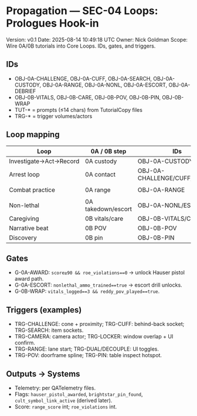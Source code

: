 # Propagation — SEC-04 Loops: Prologues Hook-in
Version: v0.1
Date: 2025-08-14 10:49:18 UTC
Owner: Nick Goldman
Scope: Wire 0A/0B tutorials into Core Loops. IDs, gates, and triggers.

## IDs
- OBJ-0A-CHALLENGE, OBJ-0A-CUFF, OBJ-0A-SEARCH, OBJ-0A-CUSTODY, OBJ-0A-RANGE, OBJ-0A-NONL, OBJ-0A-ESCORT, OBJ-0A-DEBRIEF
- OBJ-0B-VITALS, OBJ-0B-CARE, OBJ-0B-POV, OBJ-0B-PIN, OBJ-0B-WRAP
- TUT-* = prompts (≤14 chars) from TutorialCopy files
- TRG-* = trigger volumes/actors

## Loop mapping
| Loop | 0A / 0B step | IDs | Gate | Output |
|---|---|---|---|---|
| Investigate→Act→Record | 0A custody | OBJ-0A-CUSTODY | TRG-LOCKER handoff | `custody_complete=true` |
| Arrest loop | 0A contact | OBJ-0A-CHALLENGE/CUFF/SEARCH | `shots_on_compliant==0` | `arrest_performed` |
| Combat practice | 0A range | OBJ-0A-RANGE | `range_dual_done && range_decouple_done` | `range_score` |
| Non-lethal | 0A takedown/escort | OBJ-0A-NONL/ESCORT | `nonlethal_ammo_trained` | `nonlethal_takedown_done`, `escort_done` |
| Caregiving | 0B vitals/care | OBJ-0B-VITALS/CARE | `vitals_logged==3` | `care_tasks_done` |
| Narrative beat | 0B POV | OBJ-0B-POV | none | `reddy_pov_played` |
| Discovery | 0B pin | OBJ-0B-PIN | none | `brightstar_pin_found` |

## Gates
- G-0A-AWARD: `score≥90 && roe_violations==0` → unlock Hauser pistol award path.
- G-0A-ESCORT: `nonlethal_ammo_trained==true` → escort drill unlocks.
- G-0B-WRAP: `vitals_logged==3 && reddy_pov_played==true`.

## Triggers (examples)
- TRG-CHALLENGE: cone + proximity; TRG-CUFF: behind-back socket; TRG-SEARCH: item sockets.
- TRG-CAMERA: camera actor; TRG-LOCKER: window overlap + UI confirm.
- TRG-RANGE: lane start; TRG-DUAL/DECOUPLE: UI toggles.
- TRG-POV: doorframe spline; TRG-PIN: table inspect hotspot.

## Outputs → Systems
- Telemetry: per QATelemetry files.
- Flags: `hauser_pistol_awarded`, `brightstar_pin_found`, `cult_symbol_link_active` (derived later).
- Score: `range_score` int; `roe_violations` int.
